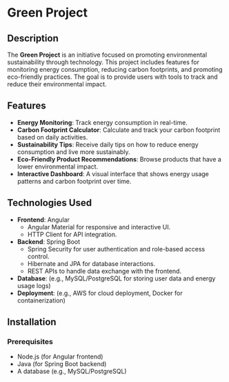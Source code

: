 # Green Project

## Description
The **Green Project** is an initiative focused on promoting environmental sustainability through technology. This project includes features for monitoring energy consumption, reducing carbon footprints, and promoting eco-friendly practices. The goal is to provide users with tools to track and reduce their environmental impact.

## Features
- **Energy Monitoring**: Track energy consumption in real-time.
- **Carbon Footprint Calculator**: Calculate and track your carbon footprint based on daily activities.
- **Sustainability Tips**: Receive daily tips on how to reduce energy consumption and live more sustainably.
- **Eco-Friendly Product Recommendations**: Browse products that have a lower environmental impact.
- **Interactive Dashboard**: A visual interface that shows energy usage patterns and carbon footprint over time.

## Technologies Used
- **Frontend**: Angular
  - Angular Material for responsive and interactive UI.
  - HTTP Client for API integration.
- **Backend**: Spring Boot
  - Spring Security for user authentication and role-based access control.
  - Hibernate and JPA for database interactions.
  - REST APIs to handle data exchange with the frontend.
- **Database**: (e.g., MySQL/PostgreSQL for storing user data and energy usage logs)
- **Deployment**: (e.g., AWS for cloud deployment, Docker for containerization)

## Installation

### Prerequisites
- Node.js (for Angular frontend)
- Java (for Spring Boot backend)
- A database (e.g., MySQL/PostgreSQL)

